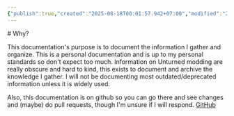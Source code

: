 ```yaml
---
{"publish":true,"created":"2025-08-18T00:01:57.942+07:00","modified":"2025-08-18T10:09:02.342+07:00","cssclasses":""}
---
```


<u></u># Why?

This documentation's purpose is to document the information I gather and organize. This is a personal documentation and is up to my personal standards so don't expect too much. Information on Unturned modding are really obscure and hard to kind, this exists to document and archive the knowledge I gather.
I will not be documenting most outdated/deprecated information unless it is widely used.

Also, this documentation is on github so you can go there and see changes and (maybe) do pull requests, though I'm unsure if I will respond. [GitHub](https://github.com/Wittummm/unturned-mod-docs.git)
